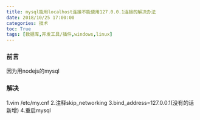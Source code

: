 ```yaml
---
title: mysql能用localhost连接不能使用127.0.0.1连接的解决办法
date: 2018/10/25 17:00:00
categories: 技术
toc: True
tags: [数据库,开发工具/插件,windows,linux]
---
```


### 前言
因为用nodejs的mysql


### 解决
1.vim /etc/my.cnf
2.注释skip_networking
3.bind_address=127.0.0.1(没有的话新增) 
4.重启mysql